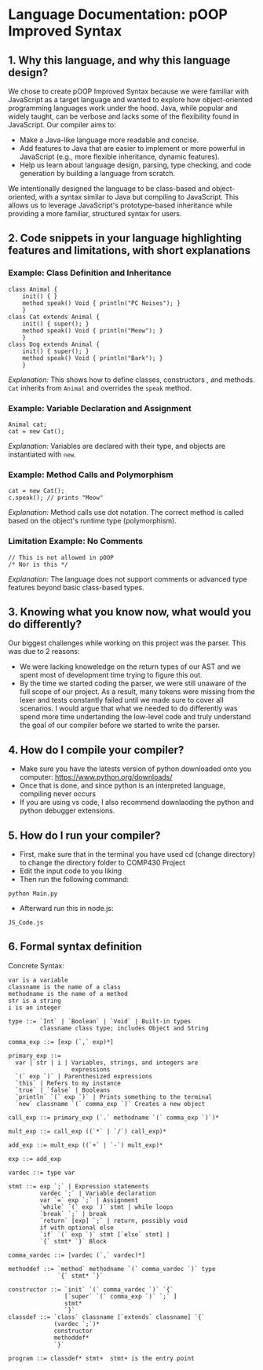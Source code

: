 # Language Documentation: pOOP Improved Syntax

## 1. Why this language, and why this language design?
We chose to create pOOP Improved Syntax because we were familiar with JavaScript as a target language and wanted to explore how object-oriented programming languages work under the hood. Java, while popular and widely taught, can be verbose and lacks some of the flexibility found in JavaScript. Our compiler aims to:
- Make a Java-like language more readable and concise.
- Add features to Java that are easier to implement or more powerful in JavaScript (e.g., more flexible inheritance, dynamic features).
- Help us learn about language design, parsing, type checking, and code generation by building a language from scratch.

We intentionally designed the language to be class-based and object-oriented, with a syntax similar to Java but compiling to JavaScript. This allows us to leverage JavaScript's prototype-based inheritance while providing a more familiar, structured syntax for users.

## 2. Code snippets in your language highlighting features and limitations, with short explanations

### Example: Class Definition and Inheritance
```poop
class Animal {
    init() { }
    method speak() Void { println("PC Noises"); }
    }
class Cat extends Animal {
    init() { super(); }
    method speak() Void { println("Meow"); }
    }
class Dog extends Animal {
    init() { super(); }
    method speak() Void { println("Bark"); }
    }
```
*Explanation:* This shows how to define classes, constructors , and methods. `Cat` inherits from `Animal` and overrides the `speak` method.

### Example: Variable Declaration and Assignment
```poop
Animal cat;
cat = new Cat();
```
*Explanation:* Variables are declared with their type, and objects are instantiated with `new`.

### Example: Method Calls and Polymorphism
```poop
cat = new Cat();
c.speak(); // prints "Meow"

```
*Explanation:* Method calls use dot notation. The correct method is called based on the object's runtime type (polymorphism).

### Limitation Example: No Comments
```poop
// This is not allowed in pOOP
/* Nor is this */
```
*Explanation:* The language does not support comments or advanced type features beyond basic class-based types.

## 3. Knowing what you know now, what would you do differently?
Our biggest challenges while working on this project was the parser. This was due to 2 reasons:
- We were lacking knoweledge on the return types of our AST and we spent most of development time trying to figure this out.
- By the time we started coding the parser, we were still unaware of the full scope of our project. As a result, many tokens were missing from the lexer and tests constantly failed until we made sure to cover all scenarios. 
I would argue that what we needed to do differently was spend more time undertanding the low-level code and truly understand the goal of our compiler before we started to write the parser.

## 4. How do I compile your compiler?
- Make sure you have the latests version of python downloaded onto you computer: 
https://www.python.org/downloads/
- Once that is done, and since python is an interpreted language, compiling never occurs
- If you are using vs code, I also recommend downlaoding the python and python debugger extensions. 

## 5. How do I run your compiler?
- First, make sure that in the terminal you have used cd (change directory) to change the directory folder to COMP430 Project
- Edit the input code to you liking
- Then run the following command:
```poop
python Main.py
```
- Afterward run this in node.js:
```poop
JS_Code.js
```

## 6. Formal syntax definition
Concrete Syntax:
```
var is a variable
classname is the name of a class
methodname is the name of a method
str is a string
i is an integer

type ::= `Int` | `Boolean` | `Void` | Built-in types
         classname class type; includes Object and String

comma_exp ::= [exp (`,` exp)*]

primary_exp ::=
  var | str | i | Variables, strings, and integers are     
                  expressions
  `(` exp `)` | Parenthesized expressions
  `this` | Refers to my instance
  `true` | `false` | Booleans
  `println` `(` exp `)` | Prints something to the terminal
  `new` classname `(` comma_exp `)` Creates a new object

call_exp ::= primary_exp (`.` methodname `(` comma_exp `)`)*

mult_exp ::= call_exp ((`*` | `/`) call_exp)*

add_exp ::= mult_exp ((`+` | `-`) mult_exp)*

exp ::= add_exp

vardec ::= type var

stmt ::= exp `;` | Expression statements
         vardec `;` | Variable declaration
         var `=` exp `;` | Assignment
         `while` `(` exp `)` stmt | while loops
         `break` `;` | break
         `return` [exp] `;` | return, possibly void
         if with optional else
         `if` `(` exp `)` stmt [`else` stmt] | 
         `{` stmt* `}` Block

comma_vardec ::= [vardec (`,` vardec)*]

methoddef ::= `method` methodname `(` comma_vardec `)` type
              `{` stmt* `}`

constructor ::= `init` `(` comma_vardec `)` `{`
                [`super` `(` comma_exp `)` `;` ]
                stmt*
                `}`
classdef ::= `class` classname [`extends` classname] `{`
             (vardec `;`)*
             constructor
             methoddef*
             `}`

program ::= classdef* stmt+  stmt+ is the entry point
```